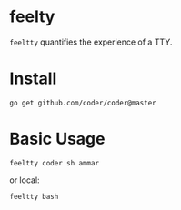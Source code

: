 # feelty

`feeltty` quantifies the experience of a TTY.

# Install

```shell script
go get github.com/coder/coder@master
```

# Basic Usage

```shell script
feeltty coder sh ammar
```

or local:

```shell script
feeltty bash
```

